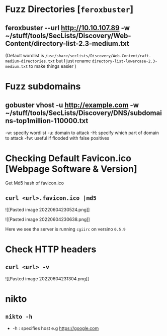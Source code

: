 # Fuzz Directories [`feroxbuster`]



 ## feroxbuster --url http://10.10.107.89 -w ~/stuff/tools/SecLists/Discovery/Web-Content/directory-list-2.3-medium.txt

(Default wordlist is `/usr/share/seclists/Discovery/Web-Content/raft-medium-directories.txt` but I just rename `directory-list-lowercase-2.3-medium.txt` to make things easier )


# Fuzz subdomains

## gobuster vhost -u http://example.com -w ~/stuff/tools/SecLists/Discovery/DNS/subdomains-top1million-110000.txt
-w: specify wordlist
-u: domain to attack
-H: specify which part of domain to attack
-fw: useful if flooded with false positives


# Checking Default Favicon.ico [Webpage Software & Version]

Get Md5 hash of favicon.ico

## `curl <url>.favicon.ico |md5`

![[Pasted image 20220604230524.png]]

![[Pasted image 20220604230638.png]]

Here we see the server is running  `cgiirc`  on versino `0.5.9`


# Check HTTP headers

## `curl <url> -v`

![[Pasted image 20220604231304.png]]







# nikto

## `nikto -h`

- -h : specifies host e.g https://google.com